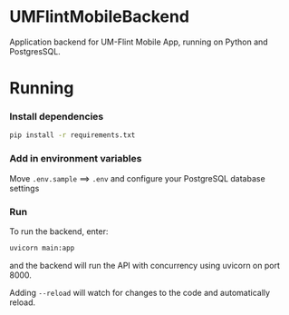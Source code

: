 # UMFlintMobileBackend
Application backend for UM-Flint Mobile App, running on Python and PostgresSQL.

# Running
### Install dependencies
```bash
pip install -r requirements.txt
```

### Add in environment variables
Move ```.env.sample``` ==> ```.env``` and configure your PostgreSQL database settings

### Run
To run the backend, enter: 
```bash
uvicorn main:app
```
and the backend will run the API with concurrency using uvicorn on port 8000.

Adding ```--reload``` will watch for changes to the code and automatically reload.
